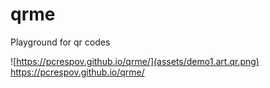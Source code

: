 # qrme

Playground for qr codes

![https://pcrespov.github.io/qrme/](assets/demo1.art.qr.png)
https://pcrespov.github.io/qrme/